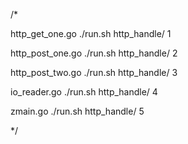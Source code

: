 /*

 http_get_one.go
 ./run.sh http_handle/ 1

 http_post_one.go
 ./run.sh http_handle/ 2

 http_post_two.go
 ./run.sh http_handle/ 3

 io_reader.go
 ./run.sh http_handle/ 4

 zmain.go
 ./run.sh http_handle/ 5

*/
